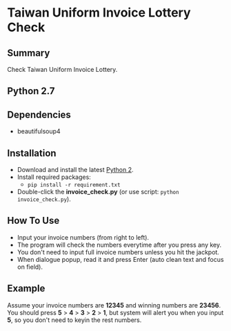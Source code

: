# Taiwan Uniform Invoice Lottery Check

## Summary

Check Taiwan Uniform Invoice Lottery.

## Python 2.7

## Dependencies

- beautifulsoup4

## Installation

- Download and install the latest [Python 2](https://www.python.org/downloads/).
- Install required packages:
  - `pip install -r requirement.txt`
- Double-click the **invoice_check.py** (or use script: `python invoice_check.py`).

## How To Use

- Input your invoice numbers (from right to left).
- The program will check the numbers everytime after you press any key.
- You don't need to input full invoice numbers unless you hit the jackpot.
- When dialogue popup, read it and press Enter (auto clean text and focus on field).

## Example

Assume your invoice numbers are **12345** and winning numbers are **23456**.
You should press **5** > **4** > **3** > **2** > **1**, but system will alert
you when you input **5**, so you don't need to keyin the rest numbers.

